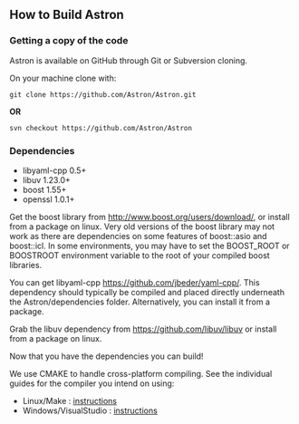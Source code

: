 How to Build Astron
------------------------

### Getting a copy of the code ###
Astron is available on GitHub through Git or Subversion cloning.

On your machine clone with:

    git clone https://github.com/Astron/Astron.git

**OR**

    svn checkout https://github.com/Astron/Astron



### Dependencies ###

 * libyaml-cpp 0.5+
 * libuv 1.23.0+
 * boost 1.55+
 * openssl 1.0.1+

Get the boost library from http://www.boost.org/users/download/, or install from a package on linux.  Very old versions of the boost library may not work as there are dependencies on some features of boost::asio and boost::icl.
In some environments, you may have to set the BOOST_ROOT or BOOSTROOT environment variable to the root of your compiled boost libraries.

You can get libyaml-cpp https://github.com/jbeder/yaml-cpp/. This dependency should typically be compiled and placed directly underneath the Astron/dependencies folder. Alternatively, you can install it from a package.

Grab the libuv dependency from https://github.com/libuv/libuv or install from a package on linux.

Now that you have the dependencies you can build!

We use CMAKE to handle cross-platform compiling.
See the individual guides for the compiler you intend on using:

 - Linux/Make : [instructions](linux-gnu-make.md)
 - Windows/VisualStudio : [instructions](windows-visualstudio.md)
